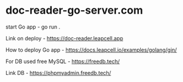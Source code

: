 # doc-reader-go-server.com

start Go app - go run .

Link on deploy - https://doc-reader.leapcell.app

How to deploy Go app - https://docs.leapcell.io/examples/golang/gin/

For DB used free MySQL - https://freedb.tech/

Link DB - https://phpmyadmin.freedb.tech/